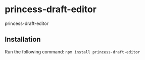 # princess-draft-editor
princess-draft-editor

## Installation
Run the following command:
`npm install princess-draft-editor`